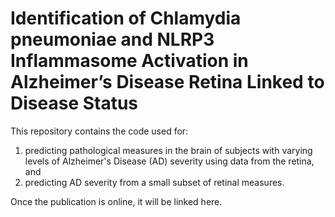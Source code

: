 # Identification of Chlamydia pneumoniae and NLRP3 Inflammasome Activation in Alzheimer’s Disease Retina Linked to Disease Status

This repository contains the code used for:
1) predicting pathological measures in the brain of subjects with varying levels of Alzheimer's Disease (AD) severity using data from the retina, and
2) predicting AD severity from a small subset of retinal measures.

Once the publication is online, it will be linked here.
